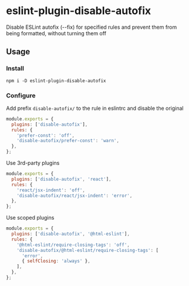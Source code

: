 # eslint-plugin-disable-autofix

Disable ESLint autofix (--fix) for specified rules and prevent them from being
formatted, without turning them off

## Usage

### Install

```shell
npm i -D eslint-plugin-disable-autofix
```

### Configure

Add prefix `disable-autofix/` to the rule in eslintrc and disable the original

```js
module.exports = {
  plugins: ['disable-autofix'],
  rules: {
    'prefer-const': 'off',
    'disable-autofix/prefer-const': 'warn',
  },
};
```

Use 3rd-party plugins

```js
module.exports = {
  plugins: ['disable-autofix', 'react'],
  rules: {
    'react/jsx-indent': 'off',
    'disable-autofix/react/jsx-indent': 'error',
  },
};
```

Use scoped plugins

```js
module.exports = {
  plugins: ['disable-autofix', '@html-eslint'],
  rules: {
    '@html-eslint/require-closing-tags': 'off',
    'disable-autofix/@html-eslint/require-closing-tags': [
      'error',
      { selfClosing: 'always' },
    ],
  },
};
```
